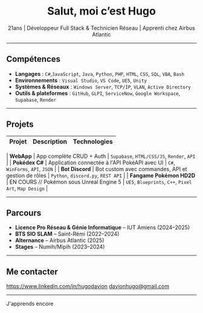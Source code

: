 <h1 align="center"> Salut, moi c’est Hugo</h1>

<p align="center">
 21ans | Développeur Full Stack & Technicien Réseau | Apprenti chez Airbus Atlantic
</p>

---

## Compétences

- **Langages** : `C#`,`JavaScript`, `Java`, `Python`, `PHP`, `HTML`, `CSS`, `SQL`, `VBA`, `Bash`
- **Environnements** : `Visual Studio`, `VS Code`, `UE5`, `Unity`
- **Systèmes & Réseaux** : `Windows Server`, `TCP/IP`, `VLAN`, `Active Directory`
- **Outils & plateformes** : `GitHub`, `GLPI`, `ServiceNow`, `Google Workspace`, `Supabase`, `Render`

---

## Projets

| Projet | Description | Technologies |
|--------|-------------|--------------|

| **WebApp** | App complète CRUD + Auth | `Supabase`, `HTML/CSS/JS`, `Render`, `API` |
| **Pokédex C#** | Application connectée à l'API PokéAPI avec UI | `C#`, `WinForms`, `API`, `JSON` |
| **Bot Discord** | Bot custom avec commandes, API et gestion de rôles | `Python`, `discord.py`, `REST API` |
| **Fangame Pokémon HD2D** | EN COURS // Pokémon sous Unreal Engine 5 | `UE5`, `Blueprints`, `C++`, `Pixel Art`, `Map Design` |

---

##  Parcours

- **Licence Pro Réseau & Génie Informatique** – IUT Amiens (2024–2025)  
- **BTS SIO SLAM** – Saint-Rémi (2022–2024)  
- **Alternance** – Airbus Atlantic (2025)  
- **Stages** – Numih/Mipih (2023–2024)

---

## Me contacter

https://www.linkedin.com/in/hugodavion
davionhugo@gmail.com

---

J'apprends encore
